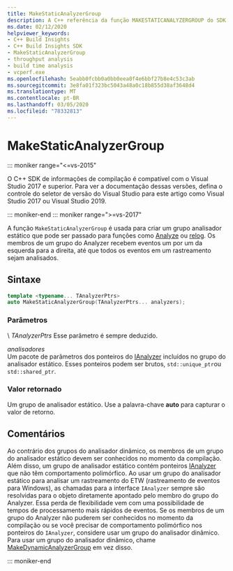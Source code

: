 ```yaml
---
title: MakeStaticAnalyzerGroup
description: A C++ referência da função MAKESTATICANALYZERGROUP do SDK do insights do Build.
ms.date: 02/12/2020
helpviewer_keywords:
- C++ Build Insights
- C++ Build Insights SDK
- MakeStaticAnalyzerGroup
- throughput analysis
- build time analysis
- vcperf.exe
ms.openlocfilehash: 5eabb0fcbb0a0bb0eea0f4e6bbf27b8e4c53c3ab
ms.sourcegitcommit: 3e8fa01f323bc5043a48a0c18b855d38af3648d4
ms.translationtype: MT
ms.contentlocale: pt-BR
ms.lasthandoff: 03/05/2020
ms.locfileid: "78332813"
---
```

# <a name="makestaticanalyzergroup"></a>MakeStaticAnalyzerGroup

::: moniker range="<=vs-2015"

O C++ SDK de informações de compilação é compatível com o Visual Studio 2017 e superior. Para ver a documentação dessas versões, defina o controle do seletor de versão do Visual Studio para este artigo como Visual Studio 2017 ou Visual Studio 2019.

::: moniker-end
::: moniker range=">=vs-2017"

A função `MakeStaticAnalyzerGroup` é usada para criar um grupo analisador estático que pode ser passado para funções como [Analyze](analyze.md) ou [relog](relog.md). Os membros de um grupo do Analyzer recebem eventos um por um da esquerda para a direita, até que todos os eventos em um rastreamento sejam analisados.

## <a name="syntax"></a>Sintaxe

```cpp
template <typename... TAnalyzerPtrs>
auto MakeStaticAnalyzerGroup(TAnalyzerPtrs... analyzers);
```

### <a name="parameters"></a>Parâmetros

\ *TAnalyzerPtrs*
Esse parâmetro é sempre deduzido.

*analisadores*\
Um pacote de parâmetros dos ponteiros do [IAnalyzer](../other-types/ianalyzer-class.md) incluídos no grupo do analisador estático. Esses ponteiros podem ser brutos, `std::unique_ptr`ou `std::shared_ptr`.

### <a name="return-value"></a>Valor retornado

Um grupo de analisador estático. Use a palavra-chave **auto** para capturar o valor de retorno.

## <a name="remarks"></a>Comentários

Ao contrário dos grupos do analisador dinâmico, os membros de um grupo do analisador estático devem ser conhecidos no momento da compilação. Além disso, um grupo de analisador estático contém ponteiros [IAnalyzer](../other-types/ianalyzer-class.md) que não têm comportamento polimórfico. Ao usar um grupo do analisador estático para analisar um rastreamento do ETW (rastreamento de eventos para Windows), as chamadas para a interface `IAnalyzer` sempre são resolvidas para o objeto diretamente apontado pelo membro do grupo do Analyzer. Essa perda de flexibilidade vem com uma possibilidade de tempos de processamento mais rápidos de eventos. Se os membros de um grupo do Analyzer não puderem ser conhecidos no momento da compilação ou se você precisar de comportamento polimórfico nos ponteiros do `IAnalyzer`, considere usar um grupo do analisador dinâmico. Para usar um grupo do analisador dinâmico, chame [MakeDynamicAnalyzerGroup](make-static-analyzer-group.md) em vez disso.

::: moniker-end
